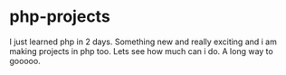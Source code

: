 # php-projects
I just learned php in 2 days. Something new and really exciting and i am making projects in php too. Lets see how much can i do.
A long way to gooooo.
